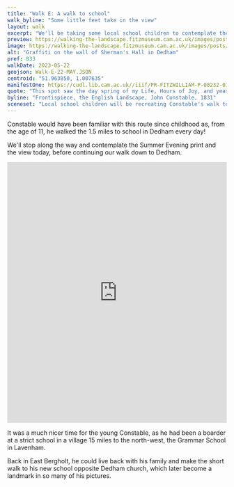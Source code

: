 ```yaml
---
title: "Walk E: A walk to school"
walk_byline: "Some little feet take in the view"
layout: walk
excerpt: "We'll be taking some local school children to contemplate the Summer Evening view"
preview: https://walking-the-landscape.fitzmuseum.cam.ac.uk/images/posts/Wall-Writing_preview.jpg
image: https://walking-the-landscape.fitzmuseum.cam.ac.uk/images/posts/Wall-Writing.jpg
alt: "Graffiti on the wall of Sherman's Hall in Dedham"
pref: 833
walkDate: 2023-05-22
geojson: Walk-E-22-MAY.JSON
centroid: "51.963850, 1.007635"
manifestOne: https://cudl.lib.cam.ac.uk//iiif/PR-FITZWILLIAM-P-00232-01954-00002-B
quote: "This spot saw the day spring of my Life, Hours of Joy, and years of Happiness, This place first tinged my boyish fancy with a love of the art, This place was the origin of my fame."
byline: "Frontispiece, the English Landscape, John Constable, 1831"
sceneset: "Local school children will be recreating Constable's walk to school and contemplating the Summer Evening view"
---
```

Constable would have been familiar with this route since childhood as, from the age of 11, he walked the 1.5 miles to school in Dedham every day! 

We'll stop along the way and contemplate the Summer Evening print and the view today, before continuing our walk down to Dedham.

<iframe src="https://fitzmuseum.cam.ac.uk/uv.html#?manifest={{ page.manifestOne }}&c=0&m=0&cv=0&config=&locales=en-GB:English (GB),cy-GB:Cymraeg,fr-FR:Français (FR),pl-PL:Polski,sv-SE:Svenska&r=0" width="100%" height="600" allowfullscreen frameborder="0"></iframe>

It was a much nicer time for the young Constable, as he had been a boarder at a strict school in a village 15 miles to the north-west, the Grammar School in Lavenham. 

Back in East Bergholt, he could live back with his family and make the short walk to his new school opposite Dedham church, which later become a landmark in so many of his pictures.

